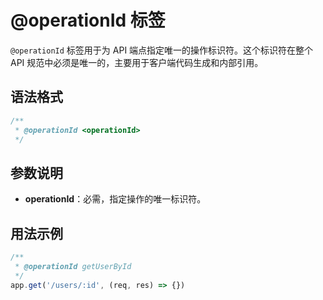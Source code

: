 # @operationId 标签

`@operationId` 标签用于为 API 端点指定唯一的操作标识符。这个标识符在整个 API 规范中必须是唯一的，主要用于客户端代码生成和内部引用。

## 语法格式

```typescript
/**
 * @operationId <operationId>
 */
```

## 参数说明

- **operationId**：必需，指定操作的唯一标识符。

## 用法示例

```typescript
/**
 * @operationId getUserById
 */
app.get('/users/:id', (req, res) => {})
```
